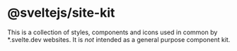 # @sveltejs/site-kit

This is a collection of styles, components and icons used in common by \*.svelte.dev websites. It is *not* intended as a general purpose component kit.
